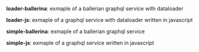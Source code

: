 **loader-ballerina**: exmaple of a ballerian graphql service with dataloader

**loader-js**: exmaple of a graphql service with dataloader written in javascript


**simple-ballerina**: exmaple of a ballerian graphql service

**simple-js**: exmaple of a graphql service written in javascript